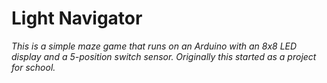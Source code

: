 ﻿Light Navigator
===============
*This is a simple maze game that runs on an Arduino with an 8x8 LED display and a 5-position switch sensor. Originally this started as a project for school.*
